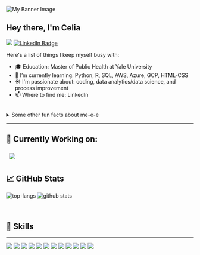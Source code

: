 ![My Banner Image](gh_banner_3.png "My Banner Image")

## **Hey there, I'm Celia**

![](https://komarev.com/ghpvc/?username=cmarkoya&color=ff69b4)
[![LinkedIn Badge](https://img.shields.io/badge/LinkedIn-Profile-informational?style=flat&logo=linkedin&logoColor=white&color=0D76A8)](https://www.linkedin.com/in/celia-markoya/)

Here's a list of things I keep myself busy with:
- 🎓 Education: Master of Public Health at Yale University
- 🌱 I’m currently learning: Python, R, SQL, AWS, Azure, GCP, HTML-CSS
- ☀️ I'm passionate about: coding, data analytics/data science, and process improvement
- 📫 Where to find me: LinkedIn

<br>

<details>
<summary> Some other fun facts about me-e-e </summary>

+ Been recently into 3D modeling and 🖨️ 3D printing!
+ I am a huge foodie and love to find new hole-in-the-wall restaurants 🍽️
+ I hope to run a marathon one day 🏃‍♀️
</details>


------
## 📌 Currently Working on:
<a href="[https://github.com/alicewu1/pssp-enhancements](https://github.com/alicewu1/pssp-enhancements)">
  <img align="center" style="margin:0.5rem" src="https://github-readme-stats.vercel.app/api/pin/?username=alicewu1&repo=pssp-enhancements&" />
</a>

<br>

## 📈 GitHub Stats
![top-langs](https://github-readme-stats.vercel.app/api/top-langs/?username=cmarkoya&layout=compact&show_icons=true&theme=tokyonight&hide_border=true) ![github stats](https://github-readme-stats.vercel.app/api?username=cmarkoya&show_icons=true&theme=tokyonight&hide_border=true)

<br>

## 🧰 Skills 
-----
![](https://img.shields.io/badge/Code-Python-9cf)
![](https://img.shields.io/badge/Code-MySQL-informational?style=flat&logo=MySQL&logoColor=white&color=4AB197)
![](https://img.shields.io/badge/Code-R-9cf)
![](https://img.shields.io/badge/Code-CSS-9cf)
![](https://img.shields.io/badge/Code-HTML-9cf)
![](https://img.shields.io/badge/Code-React-informational?style=flat&logo=react&logoColor=white&color=4AB197)
![](https://img.shields.io/badge/Tools-GitHub-informational?style=flat&logo=GitHub&logoColor=white&color=4AB197)
![](https://img.shields.io/badge/Style-Figma-informational?style=flat&logo=Sass&logoColor=white&color=4AB197)
![](https://img.shields.io/badge/Tools-Qualtrics-9cf)
![](https://img.shields.io/badge/Tools-REDcap-9cf)
![](https://img.shields.io/badge/IDE-VSCode-informational?style=flat&logo=Sass&logoColor=white&color=4AB197)
![](https://img.shields.io/badge/IDE-R%20Studio-brightgreen)






<!--

- Currently:
- 🔭 I’m currently working on ...
- 🌱 I’m currently learning ...
- 👯 I’m looking to collaborate on ...
- 🤔 I’m looking for help with ...
- 💬 Ask me about ...
- 📫 How to reach me: ...
- 😄 Pronouns: ...
- ⚡ Fun fact: ...
-->
